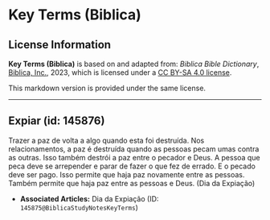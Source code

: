# Key Terms (Biblica)

## License Information

**Key Terms (Biblica)** is based on and adapted from: _Biblica Bible Dictionary_, [Biblica, Inc.](https://www.biblica.com/), 2023, which is licensed under a [CC BY-SA 4.0 license](https://creativecommons.org/licenses/by-sa/4.0/legalcode.en).

This markdown version is provided under the same license.



--------------------------------

## Expiar (id: 145876)

Trazer a paz de volta a algo quando esta foi destruída. Nos relacionamentos, a paz é destruída quando as pessoas pecam umas contra as outras. Isso também destrói a paz entre o pecador e Deus. A pessoa que peca deve se arrepender e parar de fazer o que fez de errado. E o pecado deve ser pago. Isso permite que haja paz novamente entre as pessoas. Também permite que haja paz entre as pessoas e Deus. (Dia da Expiação)

* **Associated Articles:** Dia da Expiação (ID: `145875@BiblicaStudyNotesKeyTerms`)

